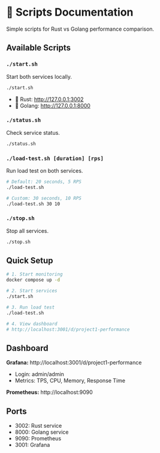# 🚀 Scripts Documentation

Simple scripts for Rust vs Golang performance comparison.

## Available Scripts

### `./start.sh`
Start both services locally.
```bash
./start.sh
```
- 🦀 Rust: http://127.0.0.1:3002
- 🐹 Golang: http://127.0.0.1:8000

### `./status.sh`
Check service status.
```bash
./status.sh
```

### `./load-test.sh [duration] [rps]`
Run load test on both services.
```bash
# Default: 20 seconds, 5 RPS
./load-test.sh

# Custom: 30 seconds, 10 RPS  
./load-test.sh 30 10
```

### `./stop.sh`
Stop all services.
```bash
./stop.sh
```

## Quick Setup

```bash
# 1. Start monitoring
docker compose up -d

# 2. Start services
./start.sh

# 3. Run load test
./load-test.sh

# 4. View dashboard
# http://localhost:3001/d/project1-performance
```

## Dashboard

**Grafana:** http://localhost:3001/d/project1-performance
- Login: admin/admin
- Metrics: TPS, CPU, Memory, Response Time

**Prometheus:** http://localhost:9090

## Ports

- 3002: Rust service
- 8000: Golang service  
- 9090: Prometheus
- 3001: Grafana